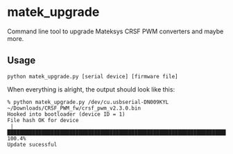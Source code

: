 # matek_upgrade

Command line tool to upgrade Mateksys CRSF PWM converters and maybe more.

## Usage

```
python matek_upgrade.py [serial device] [firmware file]
```

When everything is alright, the output should look like this:
```
% python matek_upgrade.py /dev/cu.usbserial-DN009KYL ~/Downloads/CRSF_PWM_fw/crsf_pwm_v2.3.0.bin
Hooked into bootloader (device ID = 1)
File hash OK for device
 |████████████████████████████████████████████████████████████████████████████████████████████████████| 100.4% 
Update sucessful
```
